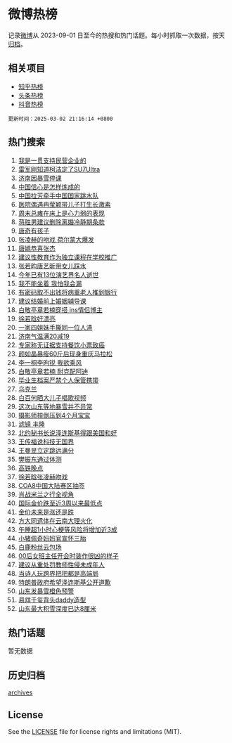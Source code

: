 # 微博热榜

记录[微博](https://www.weibo.com)从 2023-09-01 日至今的热搜和热门话题。每小时抓取一次数据，按天[归档](archives)。

## 相关项目

- [知乎热榜](https://github.com/hotarchive/zhihu)
- [头条热榜](https://github.com/hotarchive/toutiao)
- [抖音热榜](https://github.com/hotarchive/douyin)


`更新时间：2025-03-02 21:16:14 +0800`

## 热门搜索

1. [我是一贯支持民营企业的](https://m.weibo.cn/search?containerid=100103type%3D1%26t%3D10%26q%3D%23%E6%88%91%E6%98%AF%E4%B8%80%E8%B4%AF%E6%94%AF%E6%8C%81%E6%B0%91%E8%90%A5%E4%BC%81%E4%B8%9A%E7%9A%84%23&stream_entry_id=51&isnewpage=1&extparam=seat%3D1%26dgr%3D0%26cate%3D10103%26pos%3D0%26filter_type%3Drealtimehot%26stream_entry_id%3D51%26c_type%3D51%26q%3D%2523%25E6%2588%2591%25E6%2598%25AF%25E4%25B8%2580%25E8%25B4%25AF%25E6%2594%25AF%25E6%258C%2581%25E6%25B0%2591%25E8%2590%25A5%25E4%25BC%2581%25E4%25B8%259A%25E7%259A%2584%2523%26display_time%3D1740921373%26pre_seqid%3D174092137327704093554148)
1. [雷军刚知道柯洁定了SU7Ultra](https://m.weibo.cn/search?containerid=100103type%3D1%26t%3D10%26q%3D%23%E9%9B%B7%E5%86%9B%E5%88%9A%E7%9F%A5%E9%81%93%E6%9F%AF%E6%B4%81%E5%AE%9A%E4%BA%86SU7Ultra%23&stream_entry_id=31&isnewpage=1&extparam=seat%3D1%26dgr%3D0%26band_rank%3D1%26pos%3D0%26filter_type%3Drealtimehot%26flag%3D0%26cate%3D5001%26lcate%3D5001%26c_type%3D31%26stream_entry_id%3D31%26realpos%3D1%26q%3D%2523%25E9%259B%25B7%25E5%2586%259B%25E5%2588%259A%25E7%259F%25A5%25E9%2581%2593%25E6%259F%25AF%25E6%25B4%2581%25E5%25AE%259A%25E4%25BA%2586SU7Ultra%2523%26display_time%3D1740921373%26pre_seqid%3D174092137327704093554148)
1. [济南因暴雪停课](https://m.weibo.cn/search?containerid=100103type%3D1%26t%3D10%26q%3D%23%E6%B5%8E%E5%8D%97%E5%9B%A0%E6%9A%B4%E9%9B%AA%E5%81%9C%E8%AF%BE%23&stream_entry_id=31&isnewpage=1&extparam=seat%3D1%26dgr%3D0%26band_rank%3D2%26pos%3D1%26filter_type%3Drealtimehot%26flag%3D2%26cate%3D5001%26lcate%3D5001%26c_type%3D31%26stream_entry_id%3D31%26realpos%3D2%26q%3D%2523%25E6%25B5%258E%25E5%258D%2597%25E5%259B%25A0%25E6%259A%25B4%25E9%259B%25AA%25E5%2581%259C%25E8%25AF%25BE%2523%26display_time%3D1740921373%26pre_seqid%3D174092137327704093554148)
1. [中国信心是怎样炼成的](https://m.weibo.cn/search?containerid=100103type%3D1%26t%3D10%26q%3D%23%E4%B8%AD%E5%9B%BD%E4%BF%A1%E5%BF%83%E6%98%AF%E6%80%8E%E6%A0%B7%E7%82%BC%E6%88%90%E7%9A%84%23&stream_entry_id=31&isnewpage=1&extparam=seat%3D1%26dgr%3D0%26band_rank%3D3%26pos%3D2%26filter_type%3Drealtimehot%26flag%3D0%26cate%3D5001%26lcate%3D5001%26c_type%3D31%26stream_entry_id%3D31%26realpos%3D3%26q%3D%2523%25E4%25B8%25AD%25E5%259B%25BD%25E4%25BF%25A1%25E5%25BF%2583%25E6%2598%25AF%25E6%2580%258E%25E6%25A0%25B7%25E7%2582%25BC%25E6%2588%2590%25E7%259A%2584%2523%26display_time%3D1740921373%26pre_seqid%3D174092137327704093554148)
1. [中国拉芳牵手中国国家跳水队](https://m.weibo.cn/search?containerid=100103type%3D1%26t%3D10%26q%3D%23%E4%B8%AD%E5%9B%BD%E6%8B%89%E8%8A%B3%E7%89%B5%E6%89%8B%E4%B8%AD%E5%9B%BD%E5%9B%BD%E5%AE%B6%E8%B7%B3%E6%B0%B4%E9%98%9F%23&stream_entry_id=31&isnewpage=1&extparam=seat%3D1%26dgr%3D0%26topic_ad%3D1%26adid%3D277866%26pos%3D3%26filter_type%3Drealtimehot%26is_ad_pos%3D1%26cate%3D5001%26lcate%3D5001%26c_type%3D31%26stream_entry_id%3D31%26band_rank%3D4%26q%3D%2523%25E4%25B8%25AD%25E5%259B%25BD%25E6%258B%2589%25E8%258A%25B3%25E7%2589%25B5%25E6%2589%258B%25E4%25B8%25AD%25E5%259B%25BD%25E5%259B%25BD%25E5%25AE%25B6%25E8%25B7%25B3%25E6%25B0%25B4%25E9%2598%259F%2523%26display_time%3D1740921373%26pre_seqid%3D174092137327704093554148)
1. [医院偶遇冉莹颖带儿子打生长激素](https://m.weibo.cn/search?containerid=100103type%3D1%26t%3D10%26q%3D%23%E5%8C%BB%E9%99%A2%E5%81%B6%E9%81%87%E5%86%89%E8%8E%B9%E9%A2%96%E5%B8%A6%E5%84%BF%E5%AD%90%E6%89%93%E7%94%9F%E9%95%BF%E6%BF%80%E7%B4%A0%23&stream_entry_id=31&isnewpage=1&extparam=seat%3D1%26dgr%3D0%26band_rank%3D4%26pos%3D4%26filter_type%3Drealtimehot%26flag%3D1%26cate%3D5001%26lcate%3D5001%26c_type%3D31%26stream_entry_id%3D31%26realpos%3D4%26q%3D%2523%25E5%258C%25BB%25E9%2599%25A2%25E5%2581%25B6%25E9%2581%2587%25E5%2586%2589%25E8%258E%25B9%25E9%25A2%2596%25E5%25B8%25A6%25E5%2584%25BF%25E5%25AD%2590%25E6%2589%2593%25E7%2594%259F%25E9%2595%25BF%25E6%25BF%2580%25E7%25B4%25A0%2523%26display_time%3D1740921373%26pre_seqid%3D174092137327704093554148)
1. [周末总瘫在床上是心力弱的表现](https://m.weibo.cn/search?containerid=100103type%3D1%26t%3D10%26q%3D%23%E5%91%A8%E6%9C%AB%E6%80%BB%E7%98%AB%E5%9C%A8%E5%BA%8A%E4%B8%8A%E6%98%AF%E5%BF%83%E5%8A%9B%E5%BC%B1%E7%9A%84%E8%A1%A8%E7%8E%B0%23&stream_entry_id=31&isnewpage=1&extparam=seat%3D1%26dgr%3D0%26band_rank%3D5%26pos%3D5%26filter_type%3Drealtimehot%26flag%3D0%26cate%3D5001%26lcate%3D5001%26c_type%3D31%26stream_entry_id%3D31%26realpos%3D5%26q%3D%2523%25E5%2591%25A8%25E6%259C%25AB%25E6%2580%25BB%25E7%2598%25AB%25E5%259C%25A8%25E5%25BA%258A%25E4%25B8%258A%25E6%2598%25AF%25E5%25BF%2583%25E5%258A%259B%25E5%25BC%25B1%25E7%259A%2584%25E8%25A1%25A8%25E7%258E%25B0%2523%26display_time%3D1740921373%26pre_seqid%3D174092137327704093554148)
1. [蒋胜男建议删除离婚冷静期条款](https://m.weibo.cn/search?containerid=100103type%3D1%26t%3D10%26q%3D%23%E8%92%8B%E8%83%9C%E7%94%B7%E5%BB%BA%E8%AE%AE%E5%88%A0%E9%99%A4%E7%A6%BB%E5%A9%9A%E5%86%B7%E9%9D%99%E6%9C%9F%E6%9D%A1%E6%AC%BE%23&stream_entry_id=31&isnewpage=1&extparam=seat%3D1%26dgr%3D0%26band_rank%3D6%26pos%3D6%26filter_type%3Drealtimehot%26flag%3D16%26cate%3D5001%26lcate%3D5001%26c_type%3D31%26stream_entry_id%3D31%26realpos%3D6%26q%3D%2523%25E8%2592%258B%25E8%2583%259C%25E7%2594%25B7%25E5%25BB%25BA%25E8%25AE%25AE%25E5%2588%25A0%25E9%2599%25A4%25E7%25A6%25BB%25E5%25A9%259A%25E5%2586%25B7%25E9%259D%2599%25E6%259C%259F%25E6%259D%25A1%25E6%25AC%25BE%2523%26display_time%3D1740921373%26pre_seqid%3D174092137327704093554148)
1. [唐奇有孩子](https://m.weibo.cn/search?containerid=100103type%3D1%26t%3D10%26q%3D%E5%94%90%E5%A5%87%E6%9C%89%E5%AD%A9%E5%AD%90&stream_entry_id=31&isnewpage=1&extparam=seat%3D1%26dgr%3D0%26band_rank%3D7%26pos%3D7%26filter_type%3Drealtimehot%26flag%3D0%26cate%3D5001%26lcate%3D5001%26c_type%3D31%26stream_entry_id%3D31%26realpos%3D7%26q%3D%25E5%2594%2590%25E5%25A5%2587%25E6%259C%2589%25E5%25AD%25A9%25E5%25AD%2590%26display_time%3D1740921373%26pre_seqid%3D174092137327704093554148)
1. [张凌赫的吻戏 荷尔蒙大爆发](https://m.weibo.cn/search?containerid=100103type%3D1%26t%3D10%26q%3D%E5%BC%A0%E5%87%8C%E8%B5%AB%E7%9A%84%E5%90%BB%E6%88%8F+%E8%8D%B7%E5%B0%94%E8%92%99%E5%A4%A7%E7%88%86%E5%8F%91&stream_entry_id=31&isnewpage=1&extparam=seat%3D1%26dgr%3D0%26band_rank%3D8%26pos%3D8%26filter_type%3Drealtimehot%26flag%3D1%26cate%3D5001%26lcate%3D5001%26c_type%3D31%26stream_entry_id%3D31%26realpos%3D8%26q%3D%25E5%25BC%25A0%25E5%2587%258C%25E8%25B5%25AB%25E7%259A%2584%25E5%2590%25BB%25E6%2588%258F%2520%25E8%258D%25B7%25E5%25B0%2594%25E8%2592%2599%25E5%25A4%25A7%25E7%2588%2586%25E5%258F%2591%26display_time%3D1740921373%26pre_seqid%3D174092137327704093554148)
1. [唐嫣恭喜张杰](https://m.weibo.cn/search?containerid=100103type%3D1%26t%3D10%26q%3D%23%E5%94%90%E5%AB%A3%E6%81%AD%E5%96%9C%E5%BC%A0%E6%9D%B0%23&stream_entry_id=31&isnewpage=1&extparam=seat%3D1%26dgr%3D0%26band_rank%3D9%26pos%3D9%26filter_type%3Drealtimehot%26flag%3D2%26cate%3D5001%26lcate%3D5001%26c_type%3D31%26stream_entry_id%3D31%26realpos%3D9%26q%3D%2523%25E5%2594%2590%25E5%25AB%25A3%25E6%2581%25AD%25E5%2596%259C%25E5%25BC%25A0%25E6%259D%25B0%2523%26display_time%3D1740921373%26pre_seqid%3D174092137327704093554148)
1. [建议性教育作为独立课程在学校推广](https://m.weibo.cn/search?containerid=100103type%3D1%26t%3D10%26q%3D%23%E5%BB%BA%E8%AE%AE%E6%80%A7%E6%95%99%E8%82%B2%E4%BD%9C%E4%B8%BA%E7%8B%AC%E7%AB%8B%E8%AF%BE%E7%A8%8B%E5%9C%A8%E5%AD%A6%E6%A0%A1%E6%8E%A8%E5%B9%BF%23&stream_entry_id=31&isnewpage=1&extparam=seat%3D1%26dgr%3D0%26band_rank%3D10%26pos%3D10%26filter_type%3Drealtimehot%26flag%3D1%26cate%3D5001%26lcate%3D5001%26c_type%3D31%26stream_entry_id%3D31%26realpos%3D10%26q%3D%2523%25E5%25BB%25BA%25E8%25AE%25AE%25E6%2580%25A7%25E6%2595%2599%25E8%2582%25B2%25E4%25BD%259C%25E4%25B8%25BA%25E7%258B%25AC%25E7%25AB%258B%25E8%25AF%25BE%25E7%25A8%258B%25E5%259C%25A8%25E5%25AD%25A6%25E6%25A0%25A1%25E6%258E%25A8%25E5%25B9%25BF%2523%26display_time%3D1740921373%26pre_seqid%3D174092137327704093554148)
1. [张若昀唐艺昕带女儿踩水](https://m.weibo.cn/search?containerid=100103type%3D1%26t%3D10%26q%3D%23%E5%BC%A0%E8%8B%A5%E6%98%80%E5%94%90%E8%89%BA%E6%98%95%E5%B8%A6%E5%A5%B3%E5%84%BF%E8%B8%A9%E6%B0%B4%23&stream_entry_id=31&isnewpage=1&extparam=seat%3D1%26dgr%3D0%26band_rank%3D11%26pos%3D11%26filter_type%3Drealtimehot%26flag%3D1%26cate%3D5001%26lcate%3D5001%26c_type%3D31%26stream_entry_id%3D31%26realpos%3D11%26q%3D%2523%25E5%25BC%25A0%25E8%258B%25A5%25E6%2598%2580%25E5%2594%2590%25E8%2589%25BA%25E6%2598%2595%25E5%25B8%25A6%25E5%25A5%25B3%25E5%2584%25BF%25E8%25B8%25A9%25E6%25B0%25B4%2523%26display_time%3D1740921373%26pre_seqid%3D174092137327704093554148)
1. [今年已有13位演艺界名人逝世](https://m.weibo.cn/search?containerid=100103type%3D1%26t%3D10%26q%3D%23%E4%BB%8A%E5%B9%B4%E5%B7%B2%E6%9C%8913%E4%BD%8D%E6%BC%94%E8%89%BA%E7%95%8C%E5%90%8D%E4%BA%BA%E9%80%9D%E4%B8%96%23&stream_entry_id=31&isnewpage=1&extparam=seat%3D1%26dgr%3D0%26band_rank%3D12%26pos%3D12%26filter_type%3Drealtimehot%26flag%3D2%26cate%3D5001%26lcate%3D5001%26c_type%3D31%26stream_entry_id%3D31%26realpos%3D12%26q%3D%2523%25E4%25BB%258A%25E5%25B9%25B4%25E5%25B7%25B2%25E6%259C%258913%25E4%25BD%258D%25E6%25BC%2594%25E8%2589%25BA%25E7%2595%258C%25E5%2590%258D%25E4%25BA%25BA%25E9%2580%259D%25E4%25B8%2596%2523%26display_time%3D1740921373%26pre_seqid%3D174092137327704093554148)
1. [我不能坐着 我怕我会漏](https://m.weibo.cn/search?containerid=100103type%3D1%26t%3D10%26q%3D%E6%88%91%E4%B8%8D%E8%83%BD%E5%9D%90%E7%9D%80+%E6%88%91%E6%80%95%E6%88%91%E4%BC%9A%E6%BC%8F&stream_entry_id=31&isnewpage=1&extparam=seat%3D1%26dgr%3D0%26band_rank%3D13%26pos%3D13%26filter_type%3Drealtimehot%26flag%3D2%26cate%3D5001%26lcate%3D5001%26c_type%3D31%26stream_entry_id%3D31%26realpos%3D13%26q%3D%25E6%2588%2591%25E4%25B8%258D%25E8%2583%25BD%25E5%259D%2590%25E7%259D%2580%2520%25E6%2588%2591%25E6%2580%2595%25E6%2588%2591%25E4%25BC%259A%25E6%25BC%258F%26display_time%3D1740921373%26pre_seqid%3D174092137327704093554148)
1. [有密码取不出钱将病重老人推到银行](https://m.weibo.cn/search?containerid=100103type%3D1%26t%3D10%26q%3D%23%E6%9C%89%E5%AF%86%E7%A0%81%E5%8F%96%E4%B8%8D%E5%87%BA%E9%92%B1%E5%B0%86%E7%97%85%E9%87%8D%E8%80%81%E4%BA%BA%E6%8E%A8%E5%88%B0%E9%93%B6%E8%A1%8C%23&stream_entry_id=31&isnewpage=1&extparam=seat%3D1%26dgr%3D0%26band_rank%3D14%26pos%3D14%26filter_type%3Drealtimehot%26flag%3D0%26cate%3D5001%26lcate%3D5001%26c_type%3D31%26stream_entry_id%3D31%26realpos%3D14%26q%3D%2523%25E6%259C%2589%25E5%25AF%2586%25E7%25A0%2581%25E5%258F%2596%25E4%25B8%258D%25E5%2587%25BA%25E9%2592%25B1%25E5%25B0%2586%25E7%2597%2585%25E9%2587%258D%25E8%2580%2581%25E4%25BA%25BA%25E6%258E%25A8%25E5%2588%25B0%25E9%2593%25B6%25E8%25A1%258C%2523%26display_time%3D1740921373%26pre_seqid%3D174092137327704093554148)
1. [建议结婚前上婚姻辅导课](https://m.weibo.cn/search?containerid=100103type%3D1%26t%3D10%26q%3D%23%E5%BB%BA%E8%AE%AE%E7%BB%93%E5%A9%9A%E5%89%8D%E4%B8%8A%E5%A9%9A%E5%A7%BB%E8%BE%85%E5%AF%BC%E8%AF%BE%23&stream_entry_id=31&isnewpage=1&extparam=seat%3D1%26dgr%3D0%26band_rank%3D15%26pos%3D15%26filter_type%3Drealtimehot%26flag%3D1%26cate%3D5001%26lcate%3D5001%26c_type%3D31%26stream_entry_id%3D31%26realpos%3D15%26q%3D%2523%25E5%25BB%25BA%25E8%25AE%25AE%25E7%25BB%2593%25E5%25A9%259A%25E5%2589%258D%25E4%25B8%258A%25E5%25A9%259A%25E5%25A7%25BB%25E8%25BE%2585%25E5%25AF%25BC%25E8%25AF%25BE%2523%26display_time%3D1740921373%26pre_seqid%3D174092137327704093554148)
1. [白敬亭章若楠穿搭 ins情侣博主](https://m.weibo.cn/search?containerid=100103type%3D1%26t%3D10%26q%3D%E7%99%BD%E6%95%AC%E4%BA%AD%E7%AB%A0%E8%8B%A5%E6%A5%A0%E7%A9%BF%E6%90%AD+ins%E6%83%85%E4%BE%A3%E5%8D%9A%E4%B8%BB&stream_entry_id=31&isnewpage=1&extparam=seat%3D1%26dgr%3D0%26band_rank%3D16%26pos%3D16%26filter_type%3Drealtimehot%26flag%3D1%26cate%3D5001%26lcate%3D5001%26c_type%3D31%26stream_entry_id%3D31%26realpos%3D16%26q%3D%25E7%2599%25BD%25E6%2595%25AC%25E4%25BA%25AD%25E7%25AB%25A0%25E8%258B%25A5%25E6%25A5%25A0%25E7%25A9%25BF%25E6%2590%25AD%2520ins%25E6%2583%2585%25E4%25BE%25A3%25E5%258D%259A%25E4%25B8%25BB%26display_time%3D1740921373%26pre_seqid%3D174092137327704093554148)
1. [徐若晗好漂亮](https://m.weibo.cn/search?containerid=100103type%3D1%26t%3D10%26q%3D%E5%BE%90%E8%8B%A5%E6%99%97%E5%A5%BD%E6%BC%82%E4%BA%AE&stream_entry_id=31&isnewpage=1&extparam=seat%3D1%26dgr%3D0%26band_rank%3D17%26pos%3D17%26filter_type%3Drealtimehot%26flag%3D1%26cate%3D5001%26lcate%3D5001%26c_type%3D31%26stream_entry_id%3D31%26realpos%3D17%26q%3D%25E5%25BE%2590%25E8%258B%25A5%25E6%2599%2597%25E5%25A5%25BD%25E6%25BC%2582%25E4%25BA%25AE%26display_time%3D1740921373%26pre_seqid%3D174092137327704093554148)
1. [一家四姐妹手撕同一位人渣](https://m.weibo.cn/search?containerid=100103type%3D1%26t%3D10%26q%3D%E4%B8%80%E5%AE%B6%E5%9B%9B%E5%A7%90%E5%A6%B9%E6%89%8B%E6%92%95%E5%90%8C%E4%B8%80%E4%BD%8D%E4%BA%BA%E6%B8%A3&stream_entry_id=31&isnewpage=1&extparam=seat%3D1%26dgr%3D0%26band_rank%3D18%26pos%3D18%26filter_type%3Drealtimehot%26flag%3D0%26cate%3D5001%26lcate%3D5001%26c_type%3D31%26stream_entry_id%3D31%26realpos%3D18%26q%3D%25E4%25B8%2580%25E5%25AE%25B6%25E5%259B%259B%25E5%25A7%2590%25E5%25A6%25B9%25E6%2589%258B%25E6%2592%2595%25E5%2590%258C%25E4%25B8%2580%25E4%25BD%258D%25E4%25BA%25BA%25E6%25B8%25A3%26display_time%3D1740921373%26pre_seqid%3D174092137327704093554148)
1. [济南气温满20减19](https://m.weibo.cn/search?containerid=100103type%3D1%26t%3D10%26q%3D%23%E6%B5%8E%E5%8D%97%E6%B0%94%E6%B8%A9%E6%BB%A120%E5%87%8F19%23&stream_entry_id=31&isnewpage=1&extparam=seat%3D1%26dgr%3D0%26band_rank%3D19%26pos%3D19%26filter_type%3Drealtimehot%26flag%3D0%26cate%3D5001%26lcate%3D5001%26c_type%3D31%26stream_entry_id%3D31%26realpos%3D19%26q%3D%2523%25E6%25B5%258E%25E5%258D%2597%25E6%25B0%2594%25E6%25B8%25A9%25E6%25BB%25A120%25E5%2587%258F19%2523%26display_time%3D1740921373%26pre_seqid%3D174092137327704093554148)
1. [专家称无证据支持餐饮小票致癌](https://m.weibo.cn/search?containerid=100103type%3D1%26t%3D10%26q%3D%23%E4%B8%93%E5%AE%B6%E7%A7%B0%E6%97%A0%E8%AF%81%E6%8D%AE%E6%94%AF%E6%8C%81%E9%A4%90%E9%A5%AE%E5%B0%8F%E7%A5%A8%E8%87%B4%E7%99%8C%23&stream_entry_id=31&isnewpage=1&extparam=seat%3D1%26dgr%3D0%26band_rank%3D20%26pos%3D20%26filter_type%3Drealtimehot%26flag%3D1%26cate%3D5001%26lcate%3D5001%26c_type%3D31%26stream_entry_id%3D31%26realpos%3D20%26q%3D%2523%25E4%25B8%2593%25E5%25AE%25B6%25E7%25A7%25B0%25E6%2597%25A0%25E8%25AF%2581%25E6%258D%25AE%25E6%2594%25AF%25E6%258C%2581%25E9%25A4%2590%25E9%25A5%25AE%25E5%25B0%258F%25E7%25A5%25A8%25E8%2587%25B4%25E7%2599%258C%2523%26display_time%3D1740921373%26pre_seqid%3D174092137327704093554148)
1. [颜如晶暴瘦60斤后现身重庆马拉松](https://m.weibo.cn/search?containerid=100103type%3D1%26t%3D10%26q%3D%23%E9%A2%9C%E5%A6%82%E6%99%B6%E6%9A%B4%E7%98%A660%E6%96%A4%E5%90%8E%E7%8E%B0%E8%BA%AB%E9%87%8D%E5%BA%86%E9%A9%AC%E6%8B%89%E6%9D%BE%23&stream_entry_id=31&isnewpage=1&extparam=seat%3D1%26dgr%3D0%26band_rank%3D21%26pos%3D21%26filter_type%3Drealtimehot%26flag%3D1%26cate%3D5001%26lcate%3D5001%26c_type%3D31%26stream_entry_id%3D31%26realpos%3D21%26q%3D%2523%25E9%25A2%259C%25E5%25A6%2582%25E6%2599%25B6%25E6%259A%25B4%25E7%2598%25A660%25E6%2596%25A4%25E5%2590%258E%25E7%258E%25B0%25E8%25BA%25AB%25E9%2587%258D%25E5%25BA%2586%25E9%25A9%25AC%25E6%258B%2589%25E6%259D%25BE%2523%26display_time%3D1740921373%26pre_seqid%3D174092137327704093554148)
1. [李一桐李昀锐 我欲乘风](https://m.weibo.cn/search?containerid=100103type%3D1%26t%3D10%26q%3D%E6%9D%8E%E4%B8%80%E6%A1%90%E6%9D%8E%E6%98%80%E9%94%90+%E6%88%91%E6%AC%B2%E4%B9%98%E9%A3%8E&stream_entry_id=31&isnewpage=1&extparam=seat%3D1%26dgr%3D0%26band_rank%3D22%26pos%3D22%26filter_type%3Drealtimehot%26flag%3D1%26cate%3D5001%26lcate%3D5001%26c_type%3D31%26stream_entry_id%3D31%26realpos%3D22%26q%3D%25E6%259D%258E%25E4%25B8%2580%25E6%25A1%2590%25E6%259D%258E%25E6%2598%2580%25E9%2594%2590%2520%25E6%2588%2591%25E6%25AC%25B2%25E4%25B9%2598%25E9%25A3%258E%26display_time%3D1740921373%26pre_seqid%3D174092137327704093554148)
1. [白敬亭章若楠 耐克配阿迪](https://m.weibo.cn/search?containerid=100103type%3D1%26t%3D10%26q%3D%E7%99%BD%E6%95%AC%E4%BA%AD%E7%AB%A0%E8%8B%A5%E6%A5%A0+%E8%80%90%E5%85%8B%E9%85%8D%E9%98%BF%E8%BF%AA&stream_entry_id=31&isnewpage=1&extparam=seat%3D1%26dgr%3D0%26band_rank%3D23%26pos%3D23%26filter_type%3Drealtimehot%26flag%3D0%26cate%3D5001%26lcate%3D5001%26c_type%3D31%26stream_entry_id%3D31%26realpos%3D23%26q%3D%25E7%2599%25BD%25E6%2595%25AC%25E4%25BA%25AD%25E7%25AB%25A0%25E8%258B%25A5%25E6%25A5%25A0%2520%25E8%2580%2590%25E5%2585%258B%25E9%2585%258D%25E9%2598%25BF%25E8%25BF%25AA%26display_time%3D1740921373%26pre_seqid%3D174092137327704093554148)
1. [毕业生档案严禁个人保管携带](https://m.weibo.cn/search?containerid=100103type%3D1%26t%3D10%26q%3D%23%E6%AF%95%E4%B8%9A%E7%94%9F%E6%A1%A3%E6%A1%88%E4%B8%A5%E7%A6%81%E4%B8%AA%E4%BA%BA%E4%BF%9D%E7%AE%A1%E6%90%BA%E5%B8%A6%23&stream_entry_id=31&isnewpage=1&extparam=seat%3D1%26dgr%3D0%26band_rank%3D24%26pos%3D24%26filter_type%3Drealtimehot%26flag%3D0%26cate%3D5001%26lcate%3D5001%26c_type%3D31%26stream_entry_id%3D31%26realpos%3D24%26q%3D%2523%25E6%25AF%2595%25E4%25B8%259A%25E7%2594%259F%25E6%25A1%25A3%25E6%25A1%2588%25E4%25B8%25A5%25E7%25A6%2581%25E4%25B8%25AA%25E4%25BA%25BA%25E4%25BF%259D%25E7%25AE%25A1%25E6%2590%25BA%25E5%25B8%25A6%2523%26display_time%3D1740921373%26pre_seqid%3D174092137327704093554148)
1. [乌克兰](https://m.weibo.cn/search?containerid=100103type%3D1%26t%3D10%26q%3D%E4%B9%8C%E5%85%8B%E5%85%B0&stream_entry_id=31&isnewpage=1&extparam=seat%3D1%26dgr%3D0%26band_rank%3D25%26pos%3D25%26filter_type%3Drealtimehot%26flag%3D1%26cate%3D5001%26lcate%3D5001%26c_type%3D31%26stream_entry_id%3D31%26realpos%3D25%26q%3D%25E4%25B9%258C%25E5%2585%258B%25E5%2585%25B0%26display_time%3D1740921373%26pre_seqid%3D174092137327704093554148)
1. [白百何晒大儿子唱歌视频](https://m.weibo.cn/search?containerid=100103type%3D1%26t%3D10%26q%3D%23%E7%99%BD%E7%99%BE%E4%BD%95%E6%99%92%E5%A4%A7%E5%84%BF%E5%AD%90%E5%94%B1%E6%AD%8C%E8%A7%86%E9%A2%91%23&stream_entry_id=31&isnewpage=1&extparam=seat%3D1%26dgr%3D0%26band_rank%3D26%26pos%3D26%26filter_type%3Drealtimehot%26flag%3D1%26cate%3D5001%26lcate%3D5001%26c_type%3D31%26stream_entry_id%3D31%26realpos%3D26%26q%3D%2523%25E7%2599%25BD%25E7%2599%25BE%25E4%25BD%2595%25E6%2599%2592%25E5%25A4%25A7%25E5%2584%25BF%25E5%25AD%2590%25E5%2594%25B1%25E6%25AD%258C%25E8%25A7%2586%25E9%25A2%2591%2523%26display_time%3D1740921373%26pre_seqid%3D174092137327704093554148)
1. [这次山东等地暴雪并不异常](https://m.weibo.cn/search?containerid=100103type%3D1%26t%3D10%26q%3D%23%E8%BF%99%E6%AC%A1%E5%B1%B1%E4%B8%9C%E7%AD%89%E5%9C%B0%E6%9A%B4%E9%9B%AA%E5%B9%B6%E4%B8%8D%E5%BC%82%E5%B8%B8%23&stream_entry_id=31&isnewpage=1&extparam=seat%3D1%26dgr%3D0%26band_rank%3D27%26pos%3D27%26filter_type%3Drealtimehot%26flag%3D1%26cate%3D5001%26lcate%3D5001%26c_type%3D31%26stream_entry_id%3D31%26realpos%3D27%26q%3D%2523%25E8%25BF%2599%25E6%25AC%25A1%25E5%25B1%25B1%25E4%25B8%259C%25E7%25AD%2589%25E5%259C%25B0%25E6%259A%25B4%25E9%259B%25AA%25E5%25B9%25B6%25E4%25B8%258D%25E5%25BC%2582%25E5%25B8%25B8%2523%26display_time%3D1740921373%26pre_seqid%3D174092137327704093554148)
1. [摄影师摔倒压到4个月宝宝](https://m.weibo.cn/search?containerid=100103type%3D1%26t%3D10%26q%3D%23%E6%91%84%E5%BD%B1%E5%B8%88%E6%91%94%E5%80%92%E5%8E%8B%E5%88%B04%E4%B8%AA%E6%9C%88%E5%AE%9D%E5%AE%9D%23&stream_entry_id=31&isnewpage=1&extparam=seat%3D1%26dgr%3D0%26band_rank%3D28%26pos%3D28%26filter_type%3Drealtimehot%26flag%3D0%26cate%3D5001%26lcate%3D5001%26c_type%3D31%26stream_entry_id%3D31%26realpos%3D28%26q%3D%2523%25E6%2591%2584%25E5%25BD%25B1%25E5%25B8%2588%25E6%2591%2594%25E5%2580%2592%25E5%258E%258B%25E5%2588%25B04%25E4%25B8%25AA%25E6%259C%2588%25E5%25AE%259D%25E5%25AE%259D%2523%26display_time%3D1740921373%26pre_seqid%3D174092137327704093554148)
1. [滤镜 丰隆](https://m.weibo.cn/search?containerid=100103type%3D1%26t%3D10%26q%3D%E6%BB%A4%E9%95%9C+%E4%B8%B0%E9%9A%86&stream_entry_id=31&isnewpage=1&extparam=seat%3D1%26dgr%3D0%26band_rank%3D29%26pos%3D29%26filter_type%3Drealtimehot%26flag%3D0%26cate%3D5001%26lcate%3D5001%26c_type%3D31%26stream_entry_id%3D31%26realpos%3D29%26q%3D%25E6%25BB%25A4%25E9%2595%259C%2520%25E4%25B8%25B0%25E9%259A%2586%26display_time%3D1740921373%26pre_seqid%3D174092137327704093554148)
1. [北约秘书长说泽连斯基得跟美国和好](https://m.weibo.cn/search?containerid=100103type%3D1%26t%3D10%26q%3D%23%E5%8C%97%E7%BA%A6%E7%A7%98%E4%B9%A6%E9%95%BF%E8%AF%B4%E6%B3%BD%E8%BF%9E%E6%96%AF%E5%9F%BA%E5%BE%97%E8%B7%9F%E7%BE%8E%E5%9B%BD%E5%92%8C%E5%A5%BD%23&stream_entry_id=31&isnewpage=1&extparam=seat%3D1%26dgr%3D0%26band_rank%3D30%26pos%3D30%26filter_type%3Drealtimehot%26flag%3D1%26cate%3D5001%26lcate%3D5001%26c_type%3D31%26stream_entry_id%3D31%26realpos%3D30%26q%3D%2523%25E5%258C%2597%25E7%25BA%25A6%25E7%25A7%2598%25E4%25B9%25A6%25E9%2595%25BF%25E8%25AF%25B4%25E6%25B3%25BD%25E8%25BF%259E%25E6%2596%25AF%25E5%259F%25BA%25E5%25BE%2597%25E8%25B7%259F%25E7%25BE%258E%25E5%259B%25BD%25E5%2592%258C%25E5%25A5%25BD%2523%26display_time%3D1740921373%26pre_seqid%3D174092137327704093554148)
1. [王传福说科技无国界](https://m.weibo.cn/search?containerid=100103type%3D1%26t%3D10%26q%3D%23%E7%8E%8B%E4%BC%A0%E7%A6%8F%E8%AF%B4%E7%A7%91%E6%8A%80%E6%97%A0%E5%9B%BD%E7%95%8C%23&stream_entry_id=31&isnewpage=1&extparam=seat%3D1%26dgr%3D0%26adid%3D277592%26pos%3D31%26filter_type%3Drealtimehot%26flag%3D1%26cate%3D5001%26lcate%3D5001%26c_type%3D31%26band_rank%3D31%26realpos%3D31%26stream_entry_id%3D31%26q%3D%2523%25E7%258E%258B%25E4%25BC%25A0%25E7%25A6%258F%25E8%25AF%25B4%25E7%25A7%2591%25E6%258A%2580%25E6%2597%25A0%25E5%259B%25BD%25E7%2595%258C%2523%26display_time%3D1740921373%26pre_seqid%3D174092137327704093554148)
1. [王曼昱立定跳远满分](https://m.weibo.cn/search?containerid=100103type%3D1%26t%3D10%26q%3D%23%E7%8E%8B%E6%9B%BC%E6%98%B1%E7%AB%8B%E5%AE%9A%E8%B7%B3%E8%BF%9C%E6%BB%A1%E5%88%86%23&stream_entry_id=31&isnewpage=1&extparam=seat%3D1%26dgr%3D0%26band_rank%3D32%26pos%3D32%26filter_type%3Drealtimehot%26flag%3D1%26cate%3D5001%26lcate%3D5001%26c_type%3D31%26stream_entry_id%3D31%26realpos%3D32%26q%3D%2523%25E7%258E%258B%25E6%259B%25BC%25E6%2598%25B1%25E7%25AB%258B%25E5%25AE%259A%25E8%25B7%25B3%25E8%25BF%259C%25E6%25BB%25A1%25E5%2588%2586%2523%26display_time%3D1740921373%26pre_seqid%3D174092137327704093554148)
1. [樊振东通过体测](https://m.weibo.cn/search?containerid=100103type%3D1%26t%3D10%26q%3D%23%E6%A8%8A%E6%8C%AF%E4%B8%9C%E9%80%9A%E8%BF%87%E4%BD%93%E6%B5%8B%23&stream_entry_id=31&isnewpage=1&extparam=seat%3D1%26dgr%3D0%26band_rank%3D33%26pos%3D33%26filter_type%3Drealtimehot%26flag%3D0%26cate%3D5001%26lcate%3D5001%26c_type%3D31%26stream_entry_id%3D31%26realpos%3D33%26q%3D%2523%25E6%25A8%258A%25E6%258C%25AF%25E4%25B8%259C%25E9%2580%259A%25E8%25BF%2587%25E4%25BD%2593%25E6%25B5%258B%2523%26display_time%3D1740921373%26pre_seqid%3D174092137327704093554148)
1. [高铁晚点](https://m.weibo.cn/search?containerid=100103type%3D1%26t%3D10%26q%3D%E9%AB%98%E9%93%81%E6%99%9A%E7%82%B9&stream_entry_id=31&isnewpage=1&extparam=seat%3D1%26dgr%3D0%26band_rank%3D34%26pos%3D34%26filter_type%3Drealtimehot%26flag%3D1%26cate%3D5001%26lcate%3D5001%26c_type%3D31%26stream_entry_id%3D31%26realpos%3D34%26q%3D%25E9%25AB%2598%25E9%2593%2581%25E6%2599%259A%25E7%2582%25B9%26display_time%3D1740921373%26pre_seqid%3D174092137327704093554148)
1. [徐若晗张凌赫吻戏](https://m.weibo.cn/search?containerid=100103type%3D1%26t%3D10%26q%3D%E5%BE%90%E8%8B%A5%E6%99%97%E5%BC%A0%E5%87%8C%E8%B5%AB%E5%90%BB%E6%88%8F&stream_entry_id=31&isnewpage=1&extparam=seat%3D1%26dgr%3D0%26band_rank%3D35%26pos%3D35%26filter_type%3Drealtimehot%26flag%3D1%26cate%3D5001%26lcate%3D5001%26c_type%3D31%26stream_entry_id%3D31%26realpos%3D35%26q%3D%25E5%25BE%2590%25E8%258B%25A5%25E6%2599%2597%25E5%25BC%25A0%25E5%2587%258C%25E8%25B5%25AB%25E5%2590%25BB%25E6%2588%258F%26display_time%3D1740921373%26pre_seqid%3D174092137327704093554148)
1. [COA8中国大陆赛区抽签](https://m.weibo.cn/search?containerid=100103type%3D1%26t%3D10%26q%3D%23COA8%E4%B8%AD%E5%9B%BD%E5%A4%A7%E9%99%86%E8%B5%9B%E5%8C%BA%E6%8A%BD%E7%AD%BE%23&stream_entry_id=31&isnewpage=1&extparam=seat%3D1%26dgr%3D0%26band_rank%3D36%26pos%3D36%26filter_type%3Drealtimehot%26flag%3D1%26cate%3D5001%26lcate%3D5001%26c_type%3D31%26stream_entry_id%3D31%26realpos%3D36%26q%3D%2523COA8%25E4%25B8%25AD%25E5%259B%25BD%25E5%25A4%25A7%25E9%2599%2586%25E8%25B5%259B%25E5%258C%25BA%25E6%258A%25BD%25E7%25AD%25BE%2523%26display_time%3D1740921373%26pre_seqid%3D174092137327704093554148)
1. [肖战米兰之行全视角](https://m.weibo.cn/search?containerid=100103type%3D1%26t%3D10%26q%3D%E8%82%96%E6%88%98%E7%B1%B3%E5%85%B0%E4%B9%8B%E8%A1%8C%E5%85%A8%E8%A7%86%E8%A7%92&stream_entry_id=31&isnewpage=1&extparam=seat%3D1%26dgr%3D0%26band_rank%3D37%26pos%3D37%26filter_type%3Drealtimehot%26flag%3D1%26cate%3D5001%26lcate%3D5001%26c_type%3D31%26stream_entry_id%3D31%26realpos%3D37%26q%3D%25E8%2582%2596%25E6%2588%2598%25E7%25B1%25B3%25E5%2585%25B0%25E4%25B9%258B%25E8%25A1%258C%25E5%2585%25A8%25E8%25A7%2586%25E8%25A7%2592%26display_time%3D1740921373%26pre_seqid%3D174092137327704093554148)
1. [国际金价跌至近3周以来最低点](https://m.weibo.cn/search?containerid=100103type%3D1%26t%3D10%26q%3D%23%E5%9B%BD%E9%99%85%E9%87%91%E4%BB%B7%E8%B7%8C%E8%87%B3%E8%BF%913%E5%91%A8%E4%BB%A5%E6%9D%A5%E6%9C%80%E4%BD%8E%E7%82%B9%23&stream_entry_id=31&isnewpage=1&extparam=seat%3D1%26dgr%3D0%26band_rank%3D38%26pos%3D38%26filter_type%3Drealtimehot%26flag%3D1%26cate%3D5001%26lcate%3D5001%26c_type%3D31%26stream_entry_id%3D31%26realpos%3D38%26q%3D%2523%25E5%259B%25BD%25E9%2599%2585%25E9%2587%2591%25E4%25BB%25B7%25E8%25B7%258C%25E8%2587%25B3%25E8%25BF%25913%25E5%2591%25A8%25E4%25BB%25A5%25E6%259D%25A5%25E6%259C%2580%25E4%25BD%258E%25E7%2582%25B9%2523%26display_time%3D1740921373%26pre_seqid%3D174092137327704093554148)
1. [金价未来是涨还是跌](https://m.weibo.cn/search?containerid=100103type%3D1%26t%3D10%26q%3D%23%E9%87%91%E4%BB%B7%E6%9C%AA%E6%9D%A5%E6%98%AF%E6%B6%A8%E8%BF%98%E6%98%AF%E8%B7%8C%23&stream_entry_id=31&isnewpage=1&extparam=seat%3D1%26dgr%3D0%26band_rank%3D39%26pos%3D39%26filter_type%3Drealtimehot%26flag%3D1%26cate%3D5001%26lcate%3D5001%26c_type%3D31%26stream_entry_id%3D31%26realpos%3D39%26q%3D%2523%25E9%2587%2591%25E4%25BB%25B7%25E6%259C%25AA%25E6%259D%25A5%25E6%2598%25AF%25E6%25B6%25A8%25E8%25BF%2598%25E6%2598%25AF%25E8%25B7%258C%2523%26display_time%3D1740921373%26pre_seqid%3D174092137327704093554148)
1. [方大同遗体在云南大理火化](https://m.weibo.cn/search?containerid=100103type%3D1%26t%3D10%26q%3D%23%E6%96%B9%E5%A4%A7%E5%90%8C%E9%81%97%E4%BD%93%E5%9C%A8%E4%BA%91%E5%8D%97%E5%A4%A7%E7%90%86%E7%81%AB%E5%8C%96%23&stream_entry_id=31&isnewpage=1&extparam=seat%3D1%26dgr%3D0%26band_rank%3D40%26pos%3D40%26filter_type%3Drealtimehot%26flag%3D0%26cate%3D5001%26lcate%3D5001%26c_type%3D31%26stream_entry_id%3D31%26realpos%3D40%26q%3D%2523%25E6%2596%25B9%25E5%25A4%25A7%25E5%2590%258C%25E9%2581%2597%25E4%25BD%2593%25E5%259C%25A8%25E4%25BA%2591%25E5%258D%2597%25E5%25A4%25A7%25E7%2590%2586%25E7%2581%25AB%25E5%258C%2596%2523%26display_time%3D1740921373%26pre_seqid%3D174092137327704093554148)
1. [午睡超1小时心梗等风险将增加近3成](https://m.weibo.cn/search?containerid=100103type%3D1%26t%3D10%26q%3D%23%E5%8D%88%E7%9D%A1%E8%B6%851%E5%B0%8F%E6%97%B6%E5%BF%83%E6%A2%97%E7%AD%89%E9%A3%8E%E9%99%A9%E5%B0%86%E5%A2%9E%E5%8A%A0%E8%BF%913%E6%88%90%23&stream_entry_id=31&isnewpage=1&extparam=seat%3D1%26dgr%3D0%26band_rank%3D41%26pos%3D41%26filter_type%3Drealtimehot%26flag%3D0%26cate%3D5001%26lcate%3D5001%26c_type%3D31%26stream_entry_id%3D31%26realpos%3D41%26q%3D%2523%25E5%258D%2588%25E7%259D%25A1%25E8%25B6%25851%25E5%25B0%258F%25E6%2597%25B6%25E5%25BF%2583%25E6%25A2%2597%25E7%25AD%2589%25E9%25A3%258E%25E9%2599%25A9%25E5%25B0%2586%25E5%25A2%259E%25E5%258A%25A0%25E8%25BF%25913%25E6%2588%2590%2523%26display_time%3D1740921373%26pre_seqid%3D174092137327704093554148)
1. [小猪佩奇妈妈官宣怀三胎](https://m.weibo.cn/search?containerid=100103type%3D1%26t%3D10%26q%3D%23%E5%B0%8F%E7%8C%AA%E4%BD%A9%E5%A5%87%E5%A6%88%E5%A6%88%E5%AE%98%E5%AE%A3%E6%80%80%E4%B8%89%E8%83%8E%23&stream_entry_id=31&isnewpage=1&extparam=seat%3D1%26dgr%3D0%26band_rank%3D42%26pos%3D42%26filter_type%3Drealtimehot%26flag%3D1%26cate%3D5001%26lcate%3D5001%26c_type%3D31%26stream_entry_id%3D31%26realpos%3D42%26q%3D%2523%25E5%25B0%258F%25E7%258C%25AA%25E4%25BD%25A9%25E5%25A5%2587%25E5%25A6%2588%25E5%25A6%2588%25E5%25AE%2598%25E5%25AE%25A3%25E6%2580%2580%25E4%25B8%2589%25E8%2583%258E%2523%26display_time%3D1740921373%26pre_seqid%3D174092137327704093554148)
1. [白鹿粉丝云包场](https://m.weibo.cn/search?containerid=100103type%3D1%26t%3D10%26q%3D%23%E7%99%BD%E9%B9%BF%E7%B2%89%E4%B8%9D%E4%BA%91%E5%8C%85%E5%9C%BA%23&stream_entry_id=31&isnewpage=1&extparam=seat%3D1%26dgr%3D0%26band_rank%3D43%26pos%3D43%26filter_type%3Drealtimehot%26flag%3D1%26cate%3D5001%26lcate%3D5001%26c_type%3D31%26stream_entry_id%3D31%26realpos%3D43%26q%3D%2523%25E7%2599%25BD%25E9%25B9%25BF%25E7%25B2%2589%25E4%25B8%259D%25E4%25BA%2591%25E5%258C%2585%25E5%259C%25BA%2523%26display_time%3D1740921373%26pre_seqid%3D174092137327704093554148)
1. [00后女班主任开会时装作很凶的样子](https://m.weibo.cn/search?containerid=100103type%3D1%26t%3D10%26q%3D%2300%E5%90%8E%E5%A5%B3%E7%8F%AD%E4%B8%BB%E4%BB%BB%E5%BC%80%E4%BC%9A%E6%97%B6%E8%A3%85%E4%BD%9C%E5%BE%88%E5%87%B6%E7%9A%84%E6%A0%B7%E5%AD%90%23&stream_entry_id=31&isnewpage=1&extparam=seat%3D1%26dgr%3D0%26band_rank%3D44%26pos%3D44%26filter_type%3Drealtimehot%26flag%3D1%26cate%3D5001%26lcate%3D5001%26c_type%3D31%26stream_entry_id%3D31%26realpos%3D44%26q%3D%252300%25E5%2590%258E%25E5%25A5%25B3%25E7%258F%25AD%25E4%25B8%25BB%25E4%25BB%25BB%25E5%25BC%2580%25E4%25BC%259A%25E6%2597%25B6%25E8%25A3%2585%25E4%25BD%259C%25E5%25BE%2588%25E5%2587%25B6%25E7%259A%2584%25E6%25A0%25B7%25E5%25AD%2590%2523%26display_time%3D1740921373%26pre_seqid%3D174092137327704093554148)
1. [建议从重处罚教师性侵未成年人](https://m.weibo.cn/search?containerid=100103type%3D1%26t%3D10%26q%3D%23%E5%BB%BA%E8%AE%AE%E4%BB%8E%E9%87%8D%E5%A4%84%E7%BD%9A%E6%95%99%E5%B8%88%E6%80%A7%E4%BE%B5%E6%9C%AA%E6%88%90%E5%B9%B4%E4%BA%BA%23&stream_entry_id=31&isnewpage=1&extparam=seat%3D1%26dgr%3D0%26band_rank%3D45%26pos%3D45%26filter_type%3Drealtimehot%26flag%3D0%26cate%3D5001%26lcate%3D5001%26c_type%3D31%26stream_entry_id%3D31%26realpos%3D45%26q%3D%2523%25E5%25BB%25BA%25E8%25AE%25AE%25E4%25BB%258E%25E9%2587%258D%25E5%25A4%2584%25E7%25BD%259A%25E6%2595%2599%25E5%25B8%2588%25E6%2580%25A7%25E4%25BE%25B5%25E6%259C%25AA%25E6%2588%2590%25E5%25B9%25B4%25E4%25BA%25BA%2523%26display_time%3D1740921373%26pre_seqid%3D174092137327704093554148)
1. [当诗人玩跨界把把都是高端局](https://m.weibo.cn/search?containerid=100103type%3D1%26t%3D10%26q%3D%23%E5%BD%93%E8%AF%97%E4%BA%BA%E7%8E%A9%E8%B7%A8%E7%95%8C%E6%8A%8A%E6%8A%8A%E9%83%BD%E6%98%AF%E9%AB%98%E7%AB%AF%E5%B1%80%23&stream_entry_id=31&isnewpage=1&extparam=seat%3D1%26dgr%3D0%26band_rank%3D46%26pos%3D46%26filter_type%3Drealtimehot%26flag%3D1%26cate%3D5001%26lcate%3D5001%26c_type%3D31%26stream_entry_id%3D31%26realpos%3D46%26q%3D%2523%25E5%25BD%2593%25E8%25AF%2597%25E4%25BA%25BA%25E7%258E%25A9%25E8%25B7%25A8%25E7%2595%258C%25E6%258A%258A%25E6%258A%258A%25E9%2583%25BD%25E6%2598%25AF%25E9%25AB%2598%25E7%25AB%25AF%25E5%25B1%2580%2523%26display_time%3D1740921373%26pre_seqid%3D174092137327704093554148)
1. [特朗普政府希望泽连斯基公开道歉](https://m.weibo.cn/search?containerid=100103type%3D1%26t%3D10%26q%3D%23%E7%89%B9%E6%9C%97%E6%99%AE%E6%94%BF%E5%BA%9C%E5%B8%8C%E6%9C%9B%E6%B3%BD%E8%BF%9E%E6%96%AF%E5%9F%BA%E5%85%AC%E5%BC%80%E9%81%93%E6%AD%89%23&stream_entry_id=31&isnewpage=1&extparam=seat%3D1%26dgr%3D0%26band_rank%3D47%26pos%3D47%26filter_type%3Drealtimehot%26flag%3D0%26cate%3D5001%26lcate%3D5001%26c_type%3D31%26stream_entry_id%3D31%26realpos%3D47%26q%3D%2523%25E7%2589%25B9%25E6%259C%2597%25E6%2599%25AE%25E6%2594%25BF%25E5%25BA%259C%25E5%25B8%258C%25E6%259C%259B%25E6%25B3%25BD%25E8%25BF%259E%25E6%2596%25AF%25E5%259F%25BA%25E5%2585%25AC%25E5%25BC%2580%25E9%2581%2593%25E6%25AD%2589%2523%26display_time%3D1740921373%26pre_seqid%3D174092137327704093554148)
1. [山东发暴雪橙色预警](https://m.weibo.cn/search?containerid=100103type%3D1%26t%3D10%26q%3D%23%E5%B1%B1%E4%B8%9C%E5%8F%91%E6%9A%B4%E9%9B%AA%E6%A9%99%E8%89%B2%E9%A2%84%E8%AD%A6%23&stream_entry_id=31&isnewpage=1&extparam=seat%3D1%26dgr%3D0%26band_rank%3D48%26pos%3D48%26filter_type%3Drealtimehot%26flag%3D0%26cate%3D5001%26lcate%3D5001%26c_type%3D31%26stream_entry_id%3D31%26realpos%3D48%26q%3D%2523%25E5%25B1%25B1%25E4%25B8%259C%25E5%258F%2591%25E6%259A%25B4%25E9%259B%25AA%25E6%25A9%2599%25E8%2589%25B2%25E9%25A2%2584%25E8%25AD%25A6%2523%26display_time%3D1740921373%26pre_seqid%3D174092137327704093554148)
1. [易烊千玺背头daddy造型](https://m.weibo.cn/search?containerid=100103type%3D1%26t%3D10%26q%3D%23%E6%98%93%E7%83%8A%E5%8D%83%E7%8E%BA%E8%83%8C%E5%A4%B4daddy%E9%80%A0%E5%9E%8B%23&stream_entry_id=31&isnewpage=1&extparam=seat%3D1%26dgr%3D0%26band_rank%3D49%26pos%3D49%26filter_type%3Drealtimehot%26flag%3D1%26cate%3D5001%26lcate%3D5001%26c_type%3D31%26stream_entry_id%3D31%26realpos%3D49%26q%3D%2523%25E6%2598%2593%25E7%2583%258A%25E5%258D%2583%25E7%258E%25BA%25E8%2583%258C%25E5%25A4%25B4daddy%25E9%2580%25A0%25E5%259E%258B%2523%26display_time%3D1740921373%26pre_seqid%3D174092137327704093554148)
1. [山东最大积雪深度已达8厘米](https://m.weibo.cn/search?containerid=100103type%3D1%26t%3D10%26q%3D%23%E5%B1%B1%E4%B8%9C%E6%9C%80%E5%A4%A7%E7%A7%AF%E9%9B%AA%E6%B7%B1%E5%BA%A6%E5%B7%B2%E8%BE%BE8%E5%8E%98%E7%B1%B3%23&stream_entry_id=31&isnewpage=1&extparam=seat%3D1%26dgr%3D0%26band_rank%3D50%26pos%3D50%26filter_type%3Drealtimehot%26flag%3D0%26cate%3D5001%26lcate%3D5001%26c_type%3D31%26stream_entry_id%3D31%26realpos%3D50%26q%3D%2523%25E5%25B1%25B1%25E4%25B8%259C%25E6%259C%2580%25E5%25A4%25A7%25E7%25A7%25AF%25E9%259B%25AA%25E6%25B7%25B1%25E5%25BA%25A6%25E5%25B7%25B2%25E8%25BE%25BE8%25E5%258E%2598%25E7%25B1%25B3%2523%26display_time%3D1740921373%26pre_seqid%3D174092137327704093554148)

## 热门话题

暂无数据

## 历史归档

[archives](archives)

## License

See the [LICENSE](LICENSE) file for license rights and limitations (MIT).
